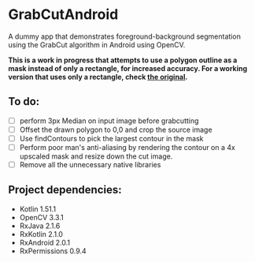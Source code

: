 # GrabCutAndroid

A dummy app that demonstrates foreground-background segmentation using the GrabCut algorithm in Android using OpenCV.

**This is a work in progress that attempts to use a polygon outline as a mask instead of only a rectangle, for increased accuracy. For a working version that uses only a rectangle, check [the original](https://github.com/mrmitew/GrabCutAndroid).**

## To do:

- [ ] perform 3px Median on input image before grabcutting
- [ ] Offset the drawn polygon to 0,0 and crop the source image
- [ ] Use findContours to pick the largest contour in the mask
- [ ] Perform poor man's anti-aliasing by rendering the contour on a 4x upscaled mask and resize down the cut image. 
- [ ] Remove all the unnecessary native libraries

## Project dependencies:
- Kotlin 1.51.1
- OpenCV 3.3.1
- RxJava 2.1.6
- RxKotlin 2.1.0
- RxAndroid 2.0.1
- RxPermissions 0.9.4
